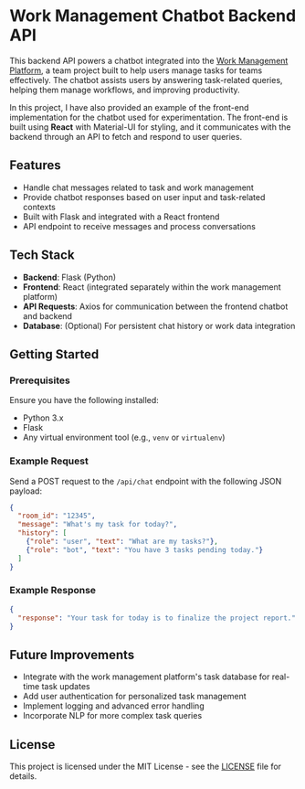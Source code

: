 
# Work Management Chatbot Backend API

This backend API powers a chatbot integrated into the [Work Management Platform](https://github.com/nmkha-github/TKPM), a team project built to help users manage tasks for teams effectively. The chatbot assists users by answering task-related queries, helping them manage workflows, and improving productivity.

In this project, I have also provided an example of the front-end implementation for the chatbot used for experimentation. The front-end is built using **React** with Material-UI for styling, and it communicates with the backend through an API to fetch and respond to user queries.

## Features
- Handle chat messages related to task and work management
- Provide chatbot responses based on user input and task-related contexts
- Built with Flask and integrated with a React frontend
- API endpoint to receive messages and process conversations

## Tech Stack
- **Backend**: Flask (Python)
- **Frontend**: React (integrated separately within the work management platform)
- **API Requests**: Axios for communication between the frontend chatbot and backend
- **Database**: (Optional) For persistent chat history or work data integration

## Getting Started

### Prerequisites
Ensure you have the following installed:
- Python 3.x
- Flask
- Any virtual environment tool (e.g., `venv` or `virtualenv`)

### Example Request

Send a POST request to the `/api/chat` endpoint with the following JSON payload:

```json
{
  "room_id": "12345",
  "message": "What's my task for today?",
  "history": [
    {"role": "user", "text": "What are my tasks?"},
    {"role": "bot", "text": "You have 3 tasks pending today."}
  ]
}
```

### Example Response
```json
{
  "response": "Your task for today is to finalize the project report."
}
```

## Future Improvements

- Integrate with the work management platform's task database for real-time task updates
- Add user authentication for personalized task management
- Implement logging and advanced error handling
- Incorporate NLP for more complex task queries

## License
This project is licensed under the MIT License - see the [LICENSE](LICENSE) file for details.
